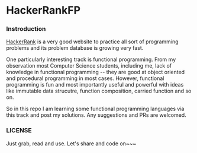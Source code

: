 HackerRankFP
====================================================

### Instroduction
[HackerRank](https://www.hackerrank.com/) is a very good website to practice all sort of programming problems and its problem database is growing very fast.

One particularly interesting track is functional programming. From my observation most Computer Science students, including me, lack of knowledge in functional programming -- they are good at object oriented and procedural programming in most cases. However, functional programming is fun and most importantly useful and powerful with ideas like immutable data strucutre, function composition, carried function and so on.

So in this repo I am learning some functional programming languages via this track and post my solutions. Any suggestions and PRs are welcomed.

### LICENSE

Just grab, read and use. Let's share and code on~~~
